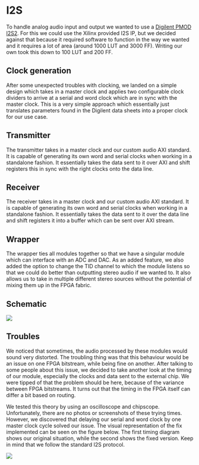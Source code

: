 # I2S

To handle analog audio input and output we wanted to use a [Digilent PMOD I2S2](https://digilent.com/shop/pmod-i2s2-stereo-audio-input-and-output/). For this we could use the Xilinx provided I2S IP, but we decided against that because it required software to function in the way we wanted and it requires a lot of area (around 1000 LUT and 3000 FF). Writing our own took this down to 100 LUT and 200 FF. 

## Clock generation
After some unexpected troubles with clocking, we landed on a simple design which takes in a master clock and applies two configurable clock dividers to arrive at a serial and word clock which are in sync with the master clock. This is a very simple approach which essentially just translates parameters found in the Digilent data sheets into a proper clock for our use case. 

## Transmitter
The transmitter takes in a master clock and our custom audio AXI standard. It is capable of generating its own word and serial clocks when working in a standalone fashion. It essentially takes the data sent to it over AXI and shift registers this in sync with the right clocks onto the data line. 

## Receiver
The receiver takes in a master clock and our custom audio AXI standard. It is capable of generating its own word and serial clocks when working in a standalone fashion. It essentially takes the data sent to it over the data line and shift registers it into a buffer which can be sent over AXI stream.

## Wrapper
The wrapper ties all modules together so that we have a singular module which can interface with an ADC and DAC. As an added feature, we also added the option to change the TID channel to which the module listens so that we could do better than outputting stereo audio if we wanted to. It also allows us to take in multiple different stereo sources without the potential of mixing them up in the FPGA fabric.

## Schematic

<img src="/img/I2S_RND.png"/>

## Troubles

We noticed that sometimes, the audio processed by these modules would sound very distorted. The troubling thing was that this behaviour would be an issue on one FPGA bitstream, while being fine on another. After talking to some people about this issue, we decided to take another look at the timing of our module, especially the clocks and data sent to the external chip. We were tipped of that the problem should be here, because of the variance between FPGA bitstreams. It turns out that the timing in the FPGA itself can differ a bit based on routing. 

We tested this theory by using an oscilloscope and chipscope. Unfortunately, there are no photos or screenshots of these trying times. However, we discovered that delaying our serial and word clock by one master clock cycle solved our issue. The visual representation of the fix implemented can be seen on the figure below. The first timing diagram shows our original situation, while the second shows the fixed version. Keep in mind that we follow the standard I2S protocol. 

<img src="/img/I2S_Timing.png"/>